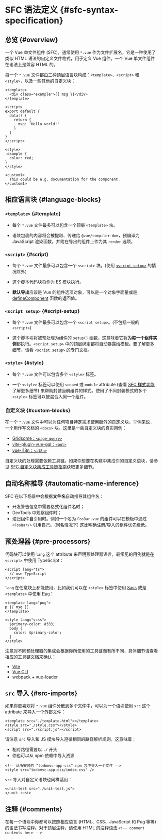 # SFC 语法定义 {#sfc-syntax-specification}

## 总览 {#overview}

一个 Vue 单文件组件 (SFC)，通常使用 `*.vue` 作为文件扩展名，它是一种使用了类似 HTML 语法的自定义文件格式，用于定义 Vue 组件。一个 Vue 单文件组件在语法上是兼容 HTML 的。

每一个 `*.vue` 文件都由三种顶层语言块构成：`<template>`、`<script>` 和 `<style>`，以及一些其他的自定义块：

```vue
<template>
  <div class="example">{{ msg }}</div>
</template>

<script>
export default {
  data() {
    return {
      msg: 'Hello world!'
    }
  }
}
</script>

<style>
.example {
  color: red;
}
</style>

<custom1>
  This could be e.g. documentation for the component.
</custom1>
```

## 相应语言块 {#language-blocks}

### `<template>` {#template}

- 每个 `*.vue` 文件最多可以包含一个顶层 `<template>` 块。

- 语块包裹的内容将会被提取、传递给 `@vue/compiler-dom`，预编译为 JavaScript 渲染函数，并附在导出的组件上作为其 `render` 选项。

### `<script>` {#script}

- 每个 `*.vue` 文件最多可以包含一个 `<script>` 块。(使用 [`<script setup>`](/api/sfc-script-setup) 的情况除外)

- 这个脚本代码块将作为 ES 模块执行。

- **默认导出**应该是 Vue 的组件选项对象，可以是一个对象字面量或是 [defineComponent](/api/general#definecomponent) 函数的返回值。

### `<script setup>` {#script-setup}

- 每个 `*.vue` 文件最多可以包含一个 `<script setup>`。(不包括一般的 `<script>`)

- 这个脚本块将被预处理为组件的 `setup()` 函数，这意味着它将**为每一个组件实例**都执行。`<script setup>` 中的顶层绑定都将自动暴露给模板。要了解更多细节，请看 [`<script setup>` 的专门文档](/api/sfc-script-setup)。

### `<style>` {#style}

- 每个 `*.vue` 文件可以包含多个 `<style>` 标签。

- 一个 `<style>` 标签可以使用 `scoped` 或 `module` attribute (查看 [SFC 样式功能](/api/sfc-css-features)了解更多细节) 来帮助封装当前组件的样式。使用了不同封装模式的多个 `<style>` 标签可以被混合入同一个组件。

### 自定义块 {#custom-blocks}

在一个 `*.vue` 文件中可以为任何项目特定需求使用额外的自定义块。举例来说，一个用作写文档的 `<docs>` 块。这里是一些自定义块的真实用例：

- [Gridsome：`<page-query>`](https://gridsome.org/docs/querying-data/)
- [vite-plugin-vue-gql：`<gql>`](https://github.com/wheatjs/vite-plugin-vue-gql)
- [vue-i18n：`<i18n>`](https://github.com/intlify/bundle-tools/tree/main/packages/unplugin-vue-i18n#i18n-custom-block)

自定义块的处理需要依赖工具链。如果你想要在构建中集成你的自定义语块，请参见 [SFC 自定义块集成工具链指南](/guide/scaling-up/tooling#sfc-custom-block-integrations)获取更多细节。

## 自动名称推导 {#automatic-name-inference}

SFC 在以下场景中会根据**文件名**自动推导其组件名：

- 开发警告信息中需要格式化组件名时；
- DevTools 中观察组件时；
- 递归组件自引用时。例如一个名为 `FooBar.vue` 的组件可以在模板中通过 `<FooBar/>` 引用自己。(同名情况下) 这比明确注册/导入的组件优先级低。

## 预处理器 {#pre-processors}

代码块可以使用 `lang` 这个 attribute 来声明预处理器语言，最常见的用例就是在 `<script>` 中使用 TypeScript：

```vue-html
<script lang="ts">
  // use TypeScript
</script>
```

`lang` 在任意块上都能使用，比如我们可以在 `<style>` 标签中使用 [Sass](https://sass-lang.com/) 或是 `<template>` 中使用 [Pug](https://pugjs.org/api/getting-started.html)：

```vue-html
<template lang="pug">
p {{ msg }}
</template>

<style lang="scss">
  $primary-color: #333;
  body {
    color: $primary-color;
  }
</style>
```

注意对不同预处理器的集成会根据你所使用的工具链而有所不同，具体细节请查看相应的工具链文档来确认：

- [Vite](https://cn.vitejs.dev/guide/features.html#css-pre-processors)
- [Vue CLI](https://cli.vuejs.org/zh/guide/css.html#%E9%A2%84%E5%A4%84%E7%90%86%E5%99%A8)
- [webpack + vue-loader](https://vue-loader.vuejs.org/zh/guide/pre-processors.html#%E4%BD%BF%E7%94%A8%E9%A2%84%E5%A4%84%E7%90%86%E5%99%A8)

## `src` 导入 {#src-imports}

如果你更喜欢将 `*.vue` 组件分散到多个文件中，可以为一个语块使用 `src` 这个 attribute 来导入一个外部文件：

```vue
<template src="./template.html"></template>
<style src="./style.css"></style>
<script src="./script.js"></script>
```

请注意 `src` 导入和 JS 模块导入遵循相同的路径解析规则，这意味着：

- 相对路径需要以 `./` 开头
- 你也可以从 npm 依赖中导入资源

```vue
<!-- 从所安装的 "todomvc-app-css" npm 包中导入一个文件 -->
<style src="todomvc-app-css/index.css" />
```

`src` 导入对自定义语块也同样适用：

```vue
<unit-test src="./unit-test.js">
</unit-test>
```

## 注释 {#comments}

在每一个语块中你都可以按照相应语言 (HTML、CSS、JavaScript 和 Pug 等等) 的语法书写注释。对于顶层注释，请使用 HTML 的注释语法 `<!-- comment contents here -->`
